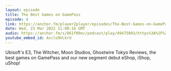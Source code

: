 ```yaml
---
layout: episode
title: The Best Games on GamePass
episode: 4
link: https://anchor.fm/player2player/episodes/The-Best-Games-on-GamePass--Player-2-Player-Ep-4-e1g4bvr
date: Wed, 23 Mar 2022 11:00:16 GMT
audio: https://anchor.fm/s/861f09ec/podcast/play/49475003/https%3A%2F%2Fd3ctxlq1ktw2nl.cloudfront.net%2Fproduction%2F2022-2-22%2F255323815-48000-2-b7158bbdf3737.mp3
youtube_embed_id: Asclo9VLkrU
---
```

Ubisoft's E3, The Witcher, Moon Studios, Ghostwire Tokyo Reviews, the best games on GamePass and our new segment debut eShop, iShop, uShop!
